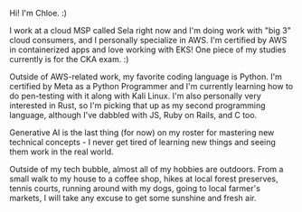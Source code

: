 Hi! I'm Chloe. :)

I work at a cloud MSP called Sela right now and I'm doing work with "big 3" cloud consumers, and I personally specialize in AWS. I'm certified by AWS in containerized apps and love working with EKS! 
One piece of my studies currently is for the CKA exam. :) 

Outside of AWS-related work, my favorite coding language is Python. I'm certified by Meta as a Python Programmer and I'm currently learning how to do pen-testing with it along with Kali Linux. 
I'm also personally very interested in Rust, so I'm picking that up as my second programming language, although I've dabbled with JS, Ruby on Rails, and C too. 

Generative AI is the last thing (for now) on my roster for mastering new technical concepts - I never get tired of learning new things and seeing them work in the real world. 

Outside of my tech bubble, almost all of my hobbies are outdoors. From a small walk to my house to a coffee shop, hikes at local forest preserves, tennis courts, running around with my dogs, going to local farmer's markets, I will take any excuse to get some sunshine and fresh air.
